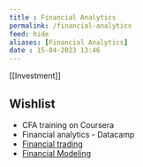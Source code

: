 ```yaml
---
title : Financial Analytics
permalink: /financial-analytics
feed: hide
aliases: [Financial Analytics]
date : 15-04-2023 13:46
---
```


[[Investment]]

## Wishlist
- CFA training on Coursera
- Financial analytics - Datacamp
- [Financial trading](https://app.datacamp.com/learn/courses/financial-trading-in-python)
- [Financial Modeling](https://app.datacamp.com/learn/courses/financial-modeling-in-spreadsheets) 


